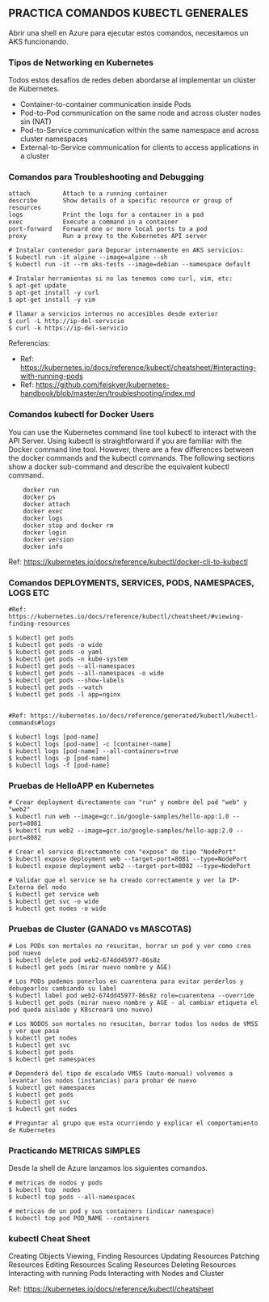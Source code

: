 **PRACTICA COMANDOS KUBECTL GENERALES**
-------------------------------------------------------

Abrir una shell en Azure para ejecutar estos comandos, necesitamos un AKS funcionando.

### Tipos de Networking en Kubernetes

Todos estos desafíos de redes deben abordarse al implementar un clúster de Kubernetes.

- Container-to-container communication inside Pods
- Pod-to-Pod communication on the same node and across cluster nodes sin (NAT)
- Pod-to-Service communication within the same namespace and across cluster namespaces
- External-to-Service communication for clients to access applications in a cluster


### Comandos para Troubleshooting and Debugging

```
attach         Attach to a running container
describe       Show details of a specific resource or group of resources
logs           Print the logs for a container in a pod
exec           Execute a command in a container
port-forward   Forward one or more local ports to a pod
proxy          Run a proxy to the Kubernetes API server

# Instalar contenedor para Depurar internamente en AKS servicios:
$ kubectl run -it alpine --image=alpine --sh
$ kubectl run -it --rm aks-tests --image=debian --namespace default

# Instalar herramientas si no las tenemos como curl, vim, etc:
$ apt-get update
$ apt-get install -y curl
$ apt-get install -y vim

# llamar a servicios internos no accesibles desde exterior
$ curl -L http://ip-del-servicio
$ curl -k https://ip-del-servicio
```

Referencias:
- Ref: https://kubernetes.io/docs/reference/kubectl/cheatsheet/#interacting-with-running-pods
- Ref: https://github.com/feiskyer/kubernetes-handbook/blob/master/en/troubleshooting/index.md

### Comandos kubectl for Docker Users

You can use the Kubernetes command line tool kubectl to interact with the API Server. Using kubectl is straightforward if you are familiar with the Docker command line tool. However, there are a few differences between the docker commands and the kubectl commands. The following sections show a docker sub-command and describe the equivalent kubectl command.

```
    docker run
    docker ps
    docker attach
    docker exec
    docker logs
    docker stop and docker rm
    docker login
    docker version
    docker info
```    

Ref: https://kubernetes.io/docs/reference/kubectl/docker-cli-to-kubectl


### Comandos DEPLOYMENTS, SERVICES, PODS, NAMESPACES, LOGS ETC

```
#Ref: https://kubernetes.io/docs/reference/kubectl/cheatsheet/#viewing-finding-resources

$ kubectl get pods
$ kubectl get pods -o wide
$ kubectl get pods -o yaml
$ kubectl get pods -n kube-system
$ kubectl get pods --all-namespaces
$ kubectl get pods --all-namespaces -o wide
$ kubectl get pods --show-labels
$ kubectl get pods --watch
$ kubectl get pods -l app=nginx


#Ref: https://kubernetes.io/docs/reference/generated/kubectl/kubectl-commands#logs

$ kubectl logs [pod-name]
$ kubectl logs [pod-name] -c [container-name]
$ kubectl logs [pod-name] --all-containers=true
$ kubectl logs -p [pod-name]
$ kubectl logs -f [pod-name]
```

### Pruebas de HelloAPP en Kubernetes
```
# Crear deployment directamente con "run" y nombre del pod "web" y "web2"
$ kubectl run web --image=gcr.io/google-samples/hello-app:1.0 --port=8081
$ kubectl run web2 --image=gcr.io/google-samples/hello-app:2.0 --port=8082

# Crear el service directamente con "expose" de tipo "NodePort"
$ kubectl expose deployment web --target-port=8081 --type=NodePort
$ kubectl expose deployment web2 --target-port=8082 --type=NodePort

# Validar que el service se ha creado correctamente y ver la IP-Externa del nodo
$ kubectl get service web
$ kubectl get svc -o wide
$ kubectl get nodes -o wide
```

### Pruebas de Cluster (GANADO vs MASCOTAS)

```
# Los PODs son mortales no resucitan, borrar un pod y ver como crea pod nuevo
$ kubectl delete pod web2-674dd45977-86s8z
$ kubectl get pods (mirar nuevo nombre y AGE)

# Los PODs podemos ponerlos en cuarentena para evitar perderlos y debugearlos cambiando su label
$ kubectl label pod web2-674dd45977-86s8z role=cuarentena --override
$ kubectl get pods (mirar nuevo nombre y AGE - al cambiar etiqueta el pod queda aislado y K8screará uno nuevo)

# Los NODOS son mortales no resucitan, borrar todos los nodos de VMSS y ver que pasa
$ kubectl get nodes
$ kubectl get svc
$ kubectl get pods
$ kubectl get namespaces

# Dependerá del tipo de escalado VMSS (auto-manual) volvemos a levantar los nodos (instancias) para probar de nuevo
$ kubectl get namespaces
$ kubectl get pods
$ kubectl get svc
$ kubectl get nodes

# Preguntar al grupo que esta ocurriendo y explicar el comportamiento de Kubernetes
```

### Practicando METRICAS SIMPLES

Desde la shell de Azure lanzamos los siguientes comandos.

```
# metricas de nodos y pods
$ kubectl top  nodes
$ kubectl top pods --all-namespaces

# metricas de un pod y sus containers (indicar namespace)
$ kubectl top pod POD_NAME --containers 
```


### kubectl Cheat Sheet

Creating Objects
Viewing, Finding Resources
Updating Resources
Patching Resources
Editing Resources
Scaling Resources
Deleting Resources
Interacting with running Pods
Interacting with Nodes and Cluster

Ref: https://kubernetes.io/docs/reference/kubectl/cheatsheet
    
